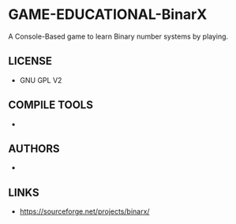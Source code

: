 # GAME-EDUCATIONAL-BinarX
A Console-Based game to learn Binary number systems by playing.

## LICENSE
* GNU GPL V2

## COMPILE TOOLS
* 
 
## AUTHORS
* 

## LINKS
* https://sourceforge.net/projects/binarx/
